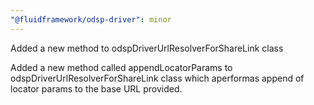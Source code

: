 ```yaml
---
"@fluidframework/odsp-driver": minor
---
```


Added a new method to odspDriverUrlResolverForShareLink class

Added a new method called appendLocatorParams to odspDriverUrlResolverForShareLink class which aperformas append of locator params to the base URL provided.
